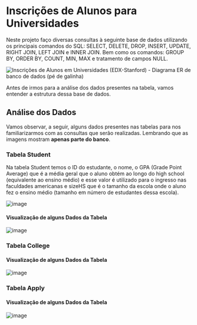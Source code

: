 # Inscrições de Alunos para Universidades

Neste projeto faço diversas consultas à seguinte base de dados utilizando os principais comandos do SQL: SELECT, DELETE, DROP, INSERT, UPDATE, RIGHT JOIN, LEFT JOIN e INNER JOIN. Bem como os comandos: GROUP BY, ORDER BY, COUNT, MIN, MAX e tratamento de campos NULL.

![Inscrições de Alunos em Universidades (EDX-Stanford) - Diagrama ER de banco de dados (pé de galinha)](https://user-images.githubusercontent.com/98848529/184547164-6c997c11-1d80-431f-a49a-68dcf93e655c.jpeg)

Antes de irmos para a análise dos dados presentes na tabela, vamos entender a estrutura dessa base de dados. 

## Análise dos Dados

Vamos observar, a seguir, alguns dados presentes nas tabelas para nos familiarizarmos com as consultas que serão realizadas. Lembrando que as imagens mostram **apenas parte do banco**. 

### Tabela Student

Na tabela Student temos o ID do estudante, o nome, o GPA (Grade Point Average) que é a média geral que o aluno obtém ao longo do high school (equivalente ao ensino médio) e esse valor é utilizado para o ingresso nas faculdades americanas e sizeHS que é o tamanho da escola onde o aluno fez o ensino médio (tamanho em número de estudantes dessa escola). 

![image](https://user-images.githubusercontent.com/98848529/184548122-1cd5cb39-b83f-4d59-b622-bab43b1563b5.png)

#### Visualização de alguns Dados da Tabela

![image](https://user-images.githubusercontent.com/98848529/184547927-edf977c3-ca7e-4d71-859a-ad78726cc6d6.png)

### Tabela College

#### Visualização de alguns Dados da Tabela

![image](https://user-images.githubusercontent.com/98848529/184547835-c4986ff2-7092-445e-8867-9746a46af94e.png)

### Tabela Apply

#### Visualização de alguns Dados da Tabela

![image](https://user-images.githubusercontent.com/98848529/184547949-65a654e2-50c1-470d-8b94-33c69ddf0232.png)







